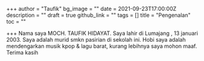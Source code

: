 +++
author = "Taufik"
bg_image = ""
date = 2021-09-23T17:00:00Z
description = ""
draft = true
github_link = ""
tags = []
title = "Pengenalan"
toc = ""

+++
Nama saya MOCH. TAUFIK HIDAYAT. Saya lahir di Lumajang , 13 januari 2003. Saya adalah murid smkn pasirian di sekolah ini. Hobi saya adalah mendengarkan musik kpop & lagu barat, kurang lebihnya saya mohon maaf. Terima kasih